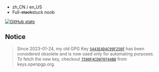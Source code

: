 
- zh_CN / en_US
- Full-~~stack~~stuck noob

[![GitHub stats](https://github-readme-stats-evb7m91js-135e2.vercel.app/api?username=135e2&theme=vue&show_icons=true)](https://github.com/anuraghazra/github-readme-stats)

## Notice
> Since 2023-01-24, my old GPG Key [`5443E4D4C99F250F`](https://keyserver.ubuntu.com/pks/lookup?op=get&search=0xb1cae33b9e755d947e9ebd525443e4d4c99f250f) has been considered obsolete and is now used only for automating purposes.  
> To fetch the new key, checkout [`7590F4CD070744B8`](https://keys.openpgp.org/search?q=135e2%40135e2.dev) from keys.openpgp.org.
